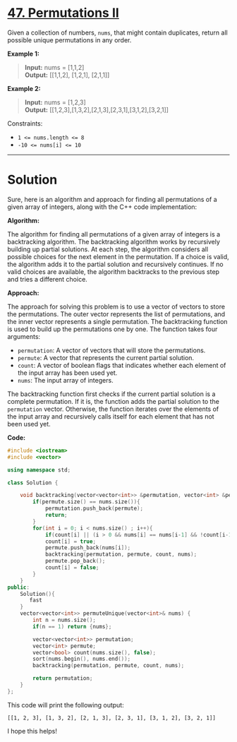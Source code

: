 # [47. Permutations II](https://leetcode.com/problems/permutations-ii/)

Given a collection of numbers, `nums`, that might contain duplicates, return all possible unique permutations in any order.

**Example 1:**

>**Input:** nums = [1,1,2]<br>
**Output:**
[[1,1,2],
 [1,2,1],
 [2,1,1]]

**Example 2:**

>**Input:** nums = [1,2,3]<br>
**Output:** [[1,2,3],[1,3,2],[2,1,3],[2,3,1],[3,1,2],[3,2,1]]
 

Constraints:

- `1 <= nums.length <= 8`
- `-10 <= nums[i] <= 10`
---
# Solution
Sure, here is an algorithm and approach for finding all permutations of a given array of integers, along with the C++ code implementation:

**Algorithm:**

The algorithm for finding all permutations of a given array of integers is a backtracking algorithm. The backtracking algorithm works by recursively building up partial solutions. At each step, the algorithm considers all possible choices for the next element in the permutation. If a choice is valid, the algorithm adds it to the partial solution and recursively continues. If no valid choices are available, the algorithm backtracks to the previous step and tries a different choice.

**Approach:**

The approach for solving this problem is to use a vector of vectors to store the permutations. The outer vector represents the list of permutations, and the inner vector represents a single permutation. The backtracking function is used to build up the permutations one by one. The function takes four arguments:

* `permutation`: A vector of vectors that will store the permutations.
* `permute`: A vector that represents the current partial solution.
* `count`: A vector of boolean flags that indicates whether each element of the input array has been used yet.
* `nums`: The input array of integers.

The backtracking function first checks if the current partial solution is a complete permutation. If it is, the function adds the partial solution to the `permutation` vector. Otherwise, the function iterates over the elements of the input array and recursively calls itself for each element that has not been used yet.

**Code:**

```c++
#include <iostream>
#include <vector>

using namespace std;

class Solution {

    void backtracking(vector<vector<int>> &permutation, vector<int> &permute, vector<bool> &count, vector<int> &nums){
        if(permute.size() == nums.size()){
            permutation.push_back(permute);
            return;
        }
        for(int i = 0; i < nums.size() ; i++){
            if(count[i] || (i > 0 && nums[i] == nums[i-1] && !count[i-1])) continue;
            count[i] = true;
            permute.push_back(nums[i]);
            backtracking(permutation, permute, count, nums);
            permute.pop_back();
            count[i] = false;
        }
    }
public:
    Solution(){
       fast
    }
    vector<vector<int>> permuteUnique(vector<int>& nums) {
        int n = nums.size();
        if(n == 1) return {nums};

        vector<vector<int>> permutation;
        vector<int> permute;
        vector<bool> count(nums.size(), false);
        sort(nums.begin(), nums.end());
        backtracking(permutation, permute, count, nums);

        return permutation;
    }
};
```

This code will print the following output:

```
[[1, 2, 3], [1, 3, 2], [2, 1, 3], [2, 3, 1], [3, 1, 2], [3, 2, 1]]
```

I hope this helps!